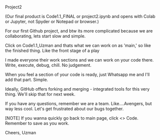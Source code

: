 Project2

(Our final product is Code1.1_FINAL or project2.ipynb and opens with Colab or Jupyter, not Spyder or Notepad or browser.)

For our first Github project, and btw its more complicated because we are collaborating, lets start slow and simple.

Click on Code1.1_Uzman and thats what we can work on as 'main,' so like the finished thing. Like the front stage of a play

I made everyone their work sections and we can work on your code there. Write, execute, debug, chill. No judgement.

When you feel a section of your code is ready, just Whatsapp me and I'll add that part. Simple.

Ideally, GitHub offers forking and merging - integrated tools for this very thing. We'll skip that for next week.

If you have any questions, remember we are a team. Like....Avengers, but way less cool. Let's get frustrated about our bugs together.

[NOTE] If you wanna quickly go back to main page, click <> Code. Remember to save as you work.

Cheers, Uzman
